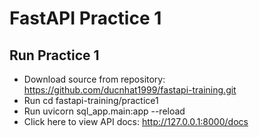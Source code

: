 # FastAPI Practice 1

## Run Practice 1
- Download source from repository: https://github.com/ducnhat1999/fastapi-training.git
- Run cd fastapi-training/practice1  
- Run uvicorn sql_app.main:app --reload
- Click here to view API docs: http://127.0.0.1:8000/docs